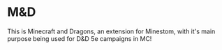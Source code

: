 # M&D
This is Minecraft and Dragons, an extension for
Minestom, with it's main purpose being used for
D&D 5e campaigns in MC!
